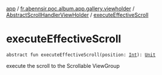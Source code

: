 [app](../../index.md) / [fr.abennsir.poc.album.app.gallery.viewholder](../index.md) / [AbstractScrollHandlerViewHolder](index.md) / [executeEffectiveScroll](./execute-effective-scroll.md)

# executeEffectiveScroll

`abstract fun executeEffectiveScroll(position: `[`Int`](https://kotlinlang.org/api/latest/jvm/stdlib/kotlin/-int/index.html)`): `[`Unit`](https://kotlinlang.org/api/latest/jvm/stdlib/kotlin/-unit/index.html)

execute the scroll to the Scrollable ViewGroup

